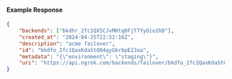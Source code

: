 <!-- Code generated for API Clients. DO NOT EDIT. -->

#### Example Response

```json
{
	"backends": ["bkdhr_2fc1QX5CJvMHtq0FjT7YyOio1hD"],
	"created_at": "2024-04-25T22:52:16Z",
	"description": "acme failover",
	"id": "bkdfo_2fc1QaxKdaStO04qyGbrbpE2Joa",
	"metadata": "{\"environment\": \"staging\"}",
	"uri": "https://api.ngrok.com/backends/failover/bkdfo_2fc1QaxKdaStO04qyGbrbpE2Joa"
}
```
